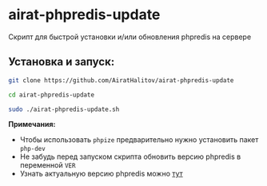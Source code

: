 # airat-phpredis-update
Скрипт для быстрой установки и/или обновления phpredis на сервере

## Установка и запуск:
```bash
git clone https://github.com/AiratHalitov/airat-phpredis-update

cd airat-phpredis-update

sudo ./airat-phpredis-update.sh
```

**Примечания:** 
- Чтобы использовать `phpize` предварительно нужно установить пакет `php-dev`
- Не забудь перед запуском скрипта обновить версию phpredis в переменной `VER`
- Узнать актуальную версию phpredis можно [тут](https://github.com/phpredis/phpredis/blob/develop/Changelog.md)
